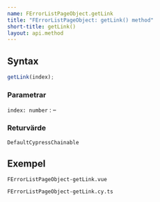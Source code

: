 ```yaml
---
name: FErrorListPageObject.getLink
title: "FErrorListPageObject: getLink() method"
short-title: getLink()
layout: api.method
---
```


## Syntax

```ts nocompile nolint
getLink(index);
```

### Parametrar

`index: number`
: &ndash;

### Returvärde

`DefaultCypressChainable`

## Exempel

```import static
FErrorListPageObject-getLink.vue
```

```import
FErrorListPageObject-getLink.cy.ts
```
